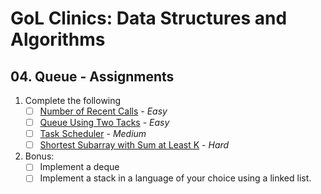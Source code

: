 # GoL Clinics: Data Structures and Algorithms

## 04. Queue - Assignments

1. Complete the following
    - [ ] [Number of Recent Calls](https://leetcode.com/problems/number-of-recent-calls) - _Easy_
    - [ ] [Queue Using Two Tacks](https://www.hackerrank.com/challenges/queue-using-two-stacks/problem) - _Easy_
    - [ ] [Task Scheduler](https://leetcode.com/problems/task-scheduler) - _Medium_
    - [ ] [Shortest Subarray with Sum at Least K](https://leetcode.com/problems/shortest-subarray-with-sum-at-least-k) - _Hard_

2. Bonus:
    - [ ] Implement a deque
    - [ ] Implement a stack in a language of your choice using a linked list.
